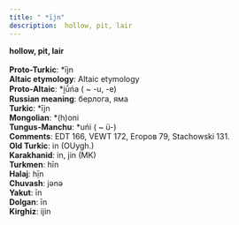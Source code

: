```yaml
---
title: " *ījn"
description:  hollow, pit, lair
---
```

<strong> hollow, pit, lair</strong><br><br>
<strong>Proto-Turkic</strong>:  *ījn<br>
<strong>Altaic etymology</strong>:  Altaic etymology<br>
<strong> Proto-Altaic</strong>:  *i̯ū́ńa ( ~ -u, -e)<br>
<strong>Russian meaning</strong>:  берлога, яма<br>
<strong>Turkic</strong>:  *ījn<br>
<strong>Mongolian</strong>:  *(h)oni<br>
<strong>Tungus-Manchu</strong>:  *uńi ( ~ ü-)<br>
<strong>Comments</strong>:  EDT 166, VEWT 172, Егоров 79, Stachowski 131.<br>
<strong>Old Turkic</strong>:  in (OUygh.)<br>
<strong>Karakhanid</strong>:  in, jin (MK)<br>
<strong>Turkmen</strong>:  hīn<br>
<strong>Halaj</strong>:  hị̄n<br>
<strong>Chuvash</strong>:  jǝnǝ<br>
<strong>Yakut</strong>:  īn<br>
<strong>Dolgan</strong>:  īn<br>
<strong>Kirghiz</strong>:  ijin<br>



